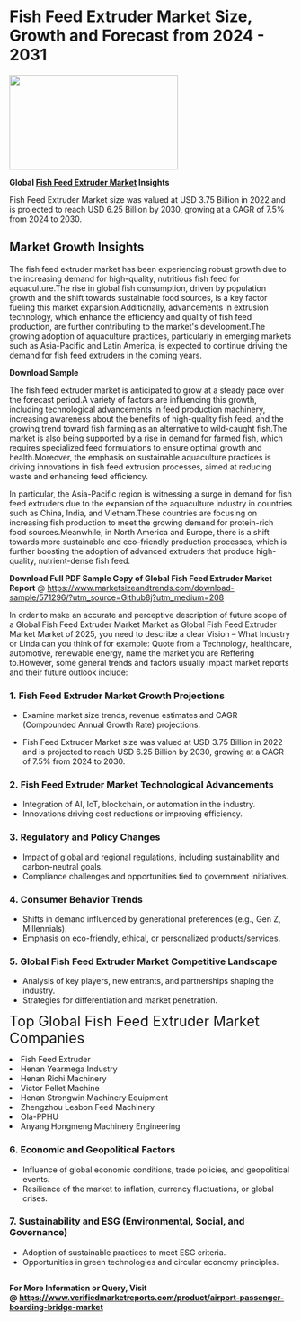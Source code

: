 <H1>Fish Feed Extruder Market Size, Growth and Forecast from 2024 - 2031</H1><img class="aligncenter size-medium wp-image-584254" src="https://thirdeyenews.in/wp-content/uploads/2024/09/Global-Market-Research-300x168.jpeg" alt="" width="300" height="168" /><p><strong>Global&nbsp;<a href="https://www.marketsizeandtrends.com/download-sample/571296/?utm_source=Github8j?utm_medium=208">Fish Feed Extruder Market</a> Insights</strong></p><p>Fish Feed Extruder Market size was valued at USD 3.75 Billion in 2022 and is projected to reach USD 6.25 Billion by 2030, growing at a CAGR of 7.5% from 2024 to 2030.</p><p><h2>Market Growth Insights</h2> <p>The fish feed extruder market has been experiencing robust growth due to the increasing demand for high-quality, nutritious fish feed for aquaculture.The rise in global fish consumption, driven by population growth and the shift towards sustainable food sources, is a key factor fueling this market expansion.Additionally, advancements in extrusion technology, which enhance the efficiency and quality of fish feed production, are further contributing to the market's development.The growing adoption of aquaculture practices, particularly in emerging markets such as Asia-Pacific and Latin America, is expected to continue driving the demand for fish feed extruders in the coming years.</p> <p><strong>Download Sample</strong></p> <p>The fish feed extruder market is anticipated to grow at a steady pace over the forecast period.A variety of factors are influencing this growth, including technological advancements in feed production machinery, increasing awareness about the benefits of high-quality fish feed, and the growing trend toward fish farming as an alternative to wild-caught fish.The market is also being supported by a rise in demand for farmed fish, which requires specialized feed formulations to ensure optimal growth and health.Moreover, the emphasis on sustainable aquaculture practices is driving innovations in fish feed extrusion processes, aimed at reducing waste and enhancing feed efficiency.</p> <p>In particular, the Asia-Pacific region is witnessing a surge in demand for fish feed extruders due to the expansion of the aquaculture industry in countries such as China, India, and Vietnam.These countries are focusing on increasing fish production to meet the growing demand for protein-rich food sources.Meanwhile, in North America and Europe, there is a shift towards more sustainable and eco-friendly production processes, which is further boosting the adoption of advanced extruders that produce high-quality, nutrient-dense fish feed.</p> <p><span class=""><strong>Download Full PDF Sample Copy of Global Fish Feed Extruder Market Report</strong> @ <a href="https://www.marketsizeandtrends.com/download-sample/571296/?utm_source=Github8j?utm_medium=208" target="_blank">https://www.marketsizeandtrends.com/download-sample/571296/?utm_source=Github8j?utm_medium=208</a></span></p><p>In order to make an accurate and perceptive description of future scope of a Global&nbsp;Fish Feed Extruder Market Market as Global&nbsp;Fish Feed Extruder Market Market of 2025, you need to describe a clear Vision &ndash; What Industry or Linda can you think of for example: Quote from a Technology, healthcare, automotive, renewable energy, name the market you are Reffering to.However, some general trends and factors usually impact market reports and their future outlook include:</p><h3>1.&nbsp;<strong>Fish Feed Extruder Market Growth Projections</strong></h3><ul><li>Examine market size trends, revenue estimates and CAGR (Compounded Annual Growth Rate) projections.</li><li><p>Fish Feed Extruder Market size was valued at USD 3.75 Billion in 2022 and is projected to reach USD 6.25 Billion by 2030, growing at a CAGR of 7.5% from 2024 to 2030.</p></li></ul><h3>2.&nbsp;<strong>Fish Feed Extruder Market Technological Advancements</strong></h3><ul><li>Integration of AI, IoT, blockchain, or automation in the industry.</li><li>Innovations driving cost reductions or improving efficiency.</li></ul><h3>3.&nbsp;<strong>Regulatory and Policy Changes</strong></h3><ul><li>Impact of global and regional regulations, including sustainability and carbon-neutral goals.</li><li>Compliance challenges and opportunities tied to government initiatives.</li></ul><h3>4.&nbsp;<strong>Consumer Behavior Trends</strong></h3><ul><li>Shifts in demand influenced by generational preferences (e.g., Gen Z, Millennials).</li><li>Emphasis on eco-friendly, ethical, or personalized products/services.</li></ul><h3>5.&nbsp;<strong>Global Fish Feed Extruder Market Competitive Landscape</strong></h3><ul><li>Analysis of key players, new entrants, and partnerships shaping the industry.</li><li>Strategies for differentiation and market penetration.</li></ul><p data-pm-slice="1 1 []"><span style="color: inherit; font-family: inherit; font-size: 25px;">Top Global Fish Feed Extruder Market Companies</span></p><div class="" data-test-id=""><p><li>Fish Feed Extruder</li><li> Henan Yearmega Industry</li><li> Henan Richi Machinery</li><li> Victor Pellet Machine</li><li> Henan Strongwin Machinery Equipment</li><li> Zhengzhou Leabon Feed Machinery</li><li> Ola-PPHU</li><li> Anyang Hongmeng Machinery Engineering</li></p></div><h3>6.&nbsp;<strong>Economic and Geopolitical Factors</strong></h3><ul><li>Influence of global economic conditions, trade policies, and geopolitical events.</li><li>Resilience of the market to inflation, currency fluctuations, or global crises.</li></ul><h3>7.&nbsp;<strong>Sustainability and ESG (Environmental, Social, and Governance)</strong></h3><ul><li>Adoption of sustainable practices to meet ESG criteria.</li><li>Opportunities in green technologies and circular economy principles.</li></ul><h2><strong style="font-size: 14px;">For More Information or Query, Visit @&nbsp;</strong><a style="background-color: #ffffff; font-size: 14px;" href="https://www.marketsizeandtrends.com/report/fish-feed-extruder-market/" target="_blank">https://www.verifiedmarketreports.com/product/airport-passenger-boarding-bridge-market</a></h2>